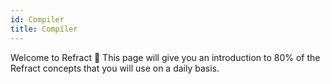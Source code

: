 ```yaml
---
id: Compiler
title: Compiler
---
```


Welcome to Refract 👋 This page will give you an introduction to 80% of the Refract concepts that you will use on a daily basis.
